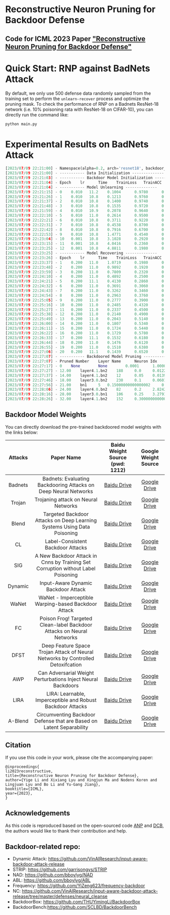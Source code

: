 # Reconstructive Neuron Pruning for Backdoor Defense

Code for ICML 2023 Paper ["Reconstructive Neuron Pruning for Backdoor Defense"](https://arxiv.org/pdf/2305.14876.pdf)
---


# Quick Start: RNP against BadNets Attack  
By default, we only use 500 defense data randomly sampled from the training set to perform the `unlearn-recover` process and optimize the pruning mask. To check the performance of RNP on a Badnets ResNet-18 network (i.e. 10% poisoning rata with ResNet-18 on CIFAR-10), you can directly run the command like:

```python
python main.py
```

# Experimental Results on BadNets Attack  

```python
[2023/07/09 22:21:00] - Namespace(alpha=0.2, arch='resnet18', backdoor_model_path='weights/ResNet18-ResNet-BadNets-target0-portion0.1-epoch80.tar', batch_size=128, clean_threshold=0.2, cuda=1, dataset='CIFAR10', log_root='logs/', mask_file=None, momentum=0.9, num_class=10, output_weight='weights/', pruning_by='threshold', pruning_max=0.9, pruning_step=0.05, ratio=0.01, recovering_epochs=20, recovering_lr=0.2, save_every=5, schedule=[10, 20], target_label=0, target_type='all2one', trig_h=3, trig_w=3, trigger_type='gridTrigger', unlearned_model_path=None, unlearning_epochs=20, unlearning_lr=0.01, weight_decay=0.0005)
[2023/07/09 22:21:00] - ----------- Data Initialization --------------
[2023/07/09 22:21:03] - ----------- Backdoor Model Initialization --------------
[2023/07/09 22:21:04] - Epoch 	 lr 	 Time 	 TrainLoss 	 TrainACC 	 PoisonLoss 	 PoisonACC 	 CleanLoss 	 CleanACC
[2023/07/09 22:21:04] - ----------- Model Unlearning --------------
[2023/07/09 22:21:15] - 0 	 0.010 	 11.2 	 0.1004 	 0.9780 	 0.0000 	 1.0000 	 0.2185 	 0.9342
[2023/07/09 22:21:26] - 1 	 0.010 	 10.8 	 0.1213 	 0.9760 	 0.0000 	 1.0000 	 0.2253 	 0.9317
[2023/07/09 22:21:37] - 2 	 0.010 	 10.8 	 0.1400 	 0.9740 	 0.0000 	 1.0000 	 0.2349 	 0.9304
[2023/07/09 22:21:48] - 3 	 0.010 	 10.8 	 0.1535 	 0.9720 	 0.0000 	 1.0000 	 0.2513 	 0.9266
[2023/07/09 22:21:59] - 4 	 0.010 	 10.9 	 0.2078 	 0.9640 	 0.0000 	 1.0000 	 0.2770 	 0.9214
[2023/07/09 22:22:10] - 5 	 0.010 	 11.0 	 0.2614 	 0.9500 	 0.0000 	 1.0000 	 0.3144 	 0.9141
[2023/07/09 22:22:21] - 6 	 0.010 	 10.8 	 0.3711 	 0.9220 	 0.0000 	 1.0000 	 0.3847 	 0.8991
[2023/07/09 22:22:31] - 7 	 0.010 	 10.8 	 0.4538 	 0.8700 	 0.0000 	 1.0000 	 0.5276 	 0.8669
[2023/07/09 22:22:42] - 8 	 0.010 	 10.8 	 0.7916 	 0.6700 	 0.0000 	 1.0000 	 0.9439 	 0.7586
[2023/07/09 22:22:53] - 9 	 0.010 	 10.8 	 1.4771 	 0.4540 	 0.0000 	 1.0000 	 2.5574 	 0.4016
[2023/07/09 22:23:04] - 10 	 0.001 	 10.8 	 3.1028 	 0.2920 	 0.0000 	 1.0000 	 2.5620 	 0.3949
[2023/07/09 22:23:15] - 11 	 0.001 	 10.8 	 4.0416 	 0.2360 	 0.0000 	 1.0000 	 2.8507 	 0.3729
[2023/07/09 22:23:25] - 12 	 0.001 	 10.8 	 4.8811 	 0.1980 	 0.0000 	 1.0000 	 3.2337 	 0.3368
[2023/07/09 22:23:25] - ----------- Model Recovering --------------
[2023/07/09 22:23:26] - Epoch 	 lr 	 Time 	 TrainLoss 	 TrainACC 	 PoisonLoss 	 PoisonACC 	 CleanLoss 	 CleanACC
[2023/07/09 22:23:37] - 1 	 0.200 	 11.0 	 1.0719 	 0.1980 	 0.0000 	 1.0000 	 2.0311 	 0.4370
[2023/07/09 22:23:48] - 2 	 0.200 	 11.0 	 0.9892 	 0.1920 	 0.0000 	 1.0000 	 1.3383 	 0.5432
[2023/07/09 22:23:59] - 3 	 0.200 	 11.0 	 0.7809 	 0.2320 	 0.0018 	 1.0000 	 1.1726 	 0.6138
[2023/07/09 22:24:10] - 4 	 0.200 	 11.0 	 0.4892 	 0.2500 	 0.3161 	 0.8770 	 1.0972 	 0.6552
[2023/07/09 22:24:21] - 5 	 0.200 	 11.1 	 0.4130 	 0.2860 	 0.6548 	 0.6051 	 1.0409 	 0.6662
[2023/07/09 22:24:32] - 6 	 0.200 	 11.0 	 0.3691 	 0.3060 	 0.7871 	 0.5084 	 0.9843 	 0.6822
[2023/07/09 22:24:43] - 7 	 0.200 	 11.0 	 0.3262 	 0.3460 	 0.8479 	 0.4791 	 0.9089 	 0.7053
[2023/07/09 22:24:54] - 8 	 0.200 	 11.0 	 0.2963 	 0.3760 	 0.8369 	 0.4904 	 0.8691 	 0.7157
[2023/07/09 22:25:05] - 9 	 0.200 	 11.0 	 0.2777 	 0.3900 	 0.8192 	 0.5090 	 0.8226 	 0.7324
[2023/07/09 22:25:16] - 10 	 0.200 	 11.0 	 0.2485 	 0.4320 	 0.7842 	 0.5340 	 0.7765 	 0.7497
[2023/07/09 22:25:27] - 11 	 0.200 	 11.0 	 0.2337 	 0.4500 	 0.7554 	 0.5562 	 0.7283 	 0.7666
[2023/07/09 22:25:38] - 12 	 0.200 	 11.0 	 0.2140 	 0.4900 	 0.6922 	 0.6044 	 0.7022 	 0.7752
[2023/07/09 22:25:49] - 13 	 0.200 	 11.0 	 0.2043 	 0.5140 	 0.6542 	 0.6317 	 0.6718 	 0.7870
[2023/07/09 22:26:00] - 14 	 0.200 	 11.0 	 0.1807 	 0.5340 	 0.6128 	 0.6598 	 0.6517 	 0.7951
[2023/07/09 22:26:11] - 15 	 0.200 	 11.0 	 0.1724 	 0.5440 	 0.5820 	 0.6873 	 0.6342 	 0.8018
[2023/07/09 22:26:22] - 16 	 0.200 	 11.0 	 0.1729 	 0.5780 	 0.5754 	 0.6968 	 0.6084 	 0.8121
[2023/07/09 22:26:33] - 17 	 0.200 	 11.1 	 0.1532 	 0.6180 	 0.5683 	 0.7027 	 0.5930 	 0.8176
[2023/07/09 22:26:44] - 18 	 0.200 	 11.0 	 0.1476 	 0.6120 	 0.5614 	 0.7083 	 0.5766 	 0.8244
[2023/07/09 22:26:55] - 19 	 0.200 	 11.0 	 0.1510 	 0.6380 	 0.5674 	 0.7069 	 0.5601 	 0.8312
[2023/07/09 22:27:06] - 20 	 0.200 	 11.1 	 0.1439 	 0.6520 	 0.5788 	 0.6988 	 0.5417 	 0.8402
[2023/07/09 22:27:07] - ----------- Backdoored Model Pruning --------------
[2023/07/09 22:27:07] - Pruned Number 	 Layer Name 	 Neuron Idx 	 Mask 	 PoisonLoss 	 PoisonACC 	 CleanLoss 	 CleanACC
[2023/07/09 22:27:17] - 0 	 None     	 None     	 0.0001 	 1.0000 	 0.2157 	 0.9340
[2023/07/09 22:27:27] - 12.00 	 layer4.1.bn2 	 188 	 0.0 	 0.0122 	 0.9986 	 0.2104 	 0.9347
[2023/07/09 22:27:37] - 14.00 	 layer4.1.bn2 	 12 	 0.05 	 0.0139 	 0.9982 	 0.2092 	 0.9340
[2023/07/09 22:27:46] - 18.00 	 layer3.0.bn2 	 230 	 0.1 	 0.0601 	 0.9876 	 0.2065 	 0.9338
[2023/07/09 22:27:56] - 21.00 	 bn1 	 5 	 0.15000000000000002 	 0.9935 	 0.4796 	 0.2074 	 0.9340
[2023/07/09 22:28:06] - 24.00 	 layer4.0.bn2 	 82 	 0.2 	 2.8242 	 0.0661 	 0.2297 	 0.9280
[2023/07/09 22:28:16] - 28.00 	 layer3.0.bn1 	 106 	 0.25 	 3.2791 	 0.0424 	 0.2292 	 0.9270
[2023/07/09 22:28:26] - 32.00 	 layer4.1.bn2 	 152 	 0.30000000000000004 	 4.2908 	 0.0172 	 0.2295 	 0.9277
```

## Backdoor Model Weights
You can directly download the pre-trained backdoored model weights with the links below:  

| Attacks | Paper Name | Baidu Weight Source (pwd: 1212) | Google Weight Source  |
|:---:|:---:|:---:|:---:|
| Badnets | Badnets: Evaluating Backdooring Attacks on Deep Neural Networks | [Baidu Drive](https://pan.baidu.com/s/1LXZuvb06als1D025eK04_Q) | [Google Drive]() |
| Trojan | Trojaning attack on Neural Networks | [Baidu Drive](https://pan.baidu.com/s/1LXZuvb06als1D025eK04_Q) | [Google Drive]() |
| Blend | Targeted Backdoor Attacks on Deep Learning Systems Using Data Poisoning | [Baidu Drive](https://pan.baidu.com/s/1LXZuvb06als1D025eK04_Q) | [Google Drive]() |
| CL | Label-Consistent Backdoor Attacks | [Baidu Drive](https://pan.baidu.com/s/1LXZuvb06als1D025eK04_Q) | [Google Drive]() |
| SIG | A New Backdoor Attack in Cnns by Training Set Corruption without Label Poisoning | [Baidu Drive](https://pan.baidu.com/s/1LXZuvb06als1D025eK04_Q) | [Google Drive]() |
| Dynamic | Input-Aware Dynamic Backdoor Attack | [Baidu Drive](https://pan.baidu.com/s/1LXZuvb06als1D025eK04_Q) | [Google Drive]() |
| WaNet | WaNet - Imperceptible Warping-based Backdoor Attack | [Baidu Drive](https://pan.baidu.com/s/1LXZuvb06als1D025eK04_Q) | [Google Drive]() |
| FC | Poison Frog! Targeted Clean-label Backdoor Attacks on Neural Networks | [Baidu Drive](https://pan.baidu.com/s/1LXZuvb06als1D025eK04_Q) | [Google Drive]() |
| DFST | Deep Feature Space Trojan Attack of Neural Networks by Controlled Detoxifcation | [Baidu Drive](https://pan.baidu.com/s/1LXZuvb06als1D025eK04_Q) | [Google Drive]() |
| AWP | Can Adversarial Weight Perturbations Inject Neural Backdoors | [Baidu Drive](https://pan.baidu.com/s/1LXZuvb06als1D025eK04_Q) | [Google Drive]() |
| LIRA | LIRA: Learnable, Imperceptible and Robust Backdoor Attacks | [Baidu Drive](https://pan.baidu.com/s/1LXZuvb06als1D025eK04_Q) | [Google Drive]() |
| A-Blend | Circumventing Backdoor Defense that are Based on Latent Separability  | [Baidu Drive](https://pan.baidu.com/s/1LXZuvb06als1D025eK04_Q) | [Google Drive]() |


## Citation
If you use this code in your work, please cite the accompanying paper:

```
@inproceedings{
li2023reconstructive,
title={Reconstructive Neuron Pruning for Backdoor Defense},
author={Yige Li and Xixiang Lyu and Xingjun Ma and Nodens Koren and Lingjuan Lyu and Bo Li and Yu-Gang Jiang},
booktitle={ICML},
year={2023},
}
```

## Acknowledgements
As this code is reproduced based on the open-sourced code [ANP](https://github.com/csdongxian/ANP_backdoor) and [DCB](https://github.com/HanxunH/CognitiveDistillation), the authors would like to thank their contribution and help. 



## Backdoor-related repo:
  - Dynamic Attack: https://github.com/VinAIResearch/input-aware-backdoor-attack-release
  - STRIP: https://github.com/garrisongys/STRIP
  - NAD: https://github.com/bboylyg/NAD
  - ABL: https://github.com/bboylyg/ABL
  - Frequency: https://github.com/YiZeng623/frequency-backdoor
  - NC: https://github.com/VinAIResearch/input-aware-backdoor-attack-release/tree/master/defenses/neural_cleanse
  - BackdoorBox: https://github.com/THUYimingLi/BackdoorBox
  - BackdoorBench:https://github.com/SCLBD/BackdoorBench
